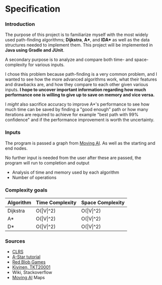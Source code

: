 # Specification

### Introduction
The purpose of this project is to familiarize myself with the most widely used
path-finding algorithms; **Dijkstra**, **A\***, and **IDA\*** as well as the data
structures needed to implement them. This project will be implemented in
**Java using Gradle and JUnit**.

A secondary purpose is to analyze and compare both time- and space-complexity
for various inputs.

I chose this problem because path-finding is a very common problem, and I wanted
to see how the more advanced algorithms work, what their features and drawbacks
are, and how they compare to each other given various inputs. **I hope to
uncover important information regarding how much performance one is willing to
give up to save on memory and vice versa.**

I *might* also sacrifice accuracy to improve A\*'s performance to see how much
time can be saved by finding a "good enough" path or how many iterations are
required to achieve for example "best path with 99% confidence" and if the
performance improvement is worth the uncertainty.

### Inputs
The program is passed a graph from [Moving AI](http://www.movingai.com/benchmarks/). As well as
the starting and end nodes.

No further input is needed from the user after these are passed, the program
will run to completion and output
* Analysis of time and memory used by each algorithm
* Number of operations

### Complexity goals
Algorithm | Time Complexity | Space Complexity
----------|-----------------|-----------------
Dijkstra | O(\|V\|^2) | O(\|V\|^2)
A\* | O(\|V\|^2) | O(\|V\|^2)
D\* | O(\|V\|^2) | O(\|V\|^2)

### Sources
* [CLRS](http://ressources.unisciel.fr/algoprog/s00aaroot/aa00module1/res/%5BCormen-AL2011%5DIntroduction_To_Algorithms-A3.pdf)
* [A-Star tutorial](http://web.mit.edu/eranki/www/tutorials/search/)
* [Red Blob Games](https://www.redblobgames.com/)
* [Kivinen, TKT20001](https://moodle.helsinki.fi/pluginfile.php/1726667/mod_resource/content/15/tira.pdf)
* Wiki, Stackoverflow
* [Moving AI](http://www.movingai.com/benchmarks/) Maps

